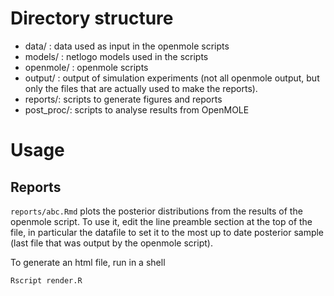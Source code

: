 # Directory structure

- data/ : data used as input in the openmole scripts
- models/ : netlogo models used in the scripts
- openmole/ : openmole scripts
- output/ : output of simulation experiments (not all openmole output, but only the files that are actually used to make the reports).
- reports/: scripts to generate figures and reports
- post_proc/: scripts to analyse results from OpenMOLE


# Usage

## Reports

`reports/abc.Rmd` plots the posterior distributions from the results of the openmole script. To use it, edit the line preamble section at the top of the file, in particular the datafile to set it to the most up to date posterior sample (last file that was output by the openmole script).

To generate an html file, run in a shell

```sh
Rscript render.R
```



